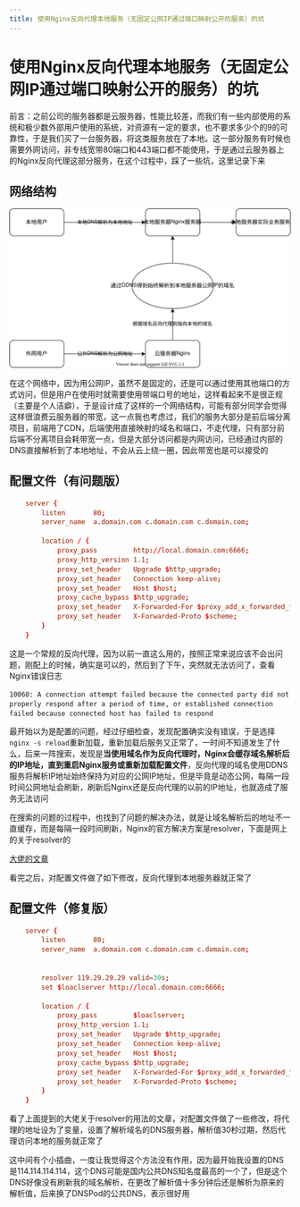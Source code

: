 ```yaml
---
title: 使用Nginx反向代理本地服务（无固定公网IP通过端口映射公开的服务）的坑
---
```


# 使用Nginx反向代理本地服务（无固定公网IP通过端口映射公开的服务）的坑

前言：之前公司的服务器都是云服务器，性能比较差，而我们有一些内部使用的系统和极少数外部用户使用的系统，对资源有一定的要求，也不要求多少个的9的可靠性，于是我们买了一台服务器，将这类服务放在了本地。这一部分服务有时候也需要外网访问，非专线宽带80端口和443端口都不能使用，于是通过云服务器上的Nginx反向代理这部分服务，在这个过程中，踩了一些坑，这里记录下来

## 网络结构

![网络结构](./NetworkStructure.svg)

在这个网络中，因为用公网IP，虽然不是固定的，还是可以通过使用其他端口的方式访问，但是用户在使用时就需要使用带端口号的地址，这样看起来不是很正规（主要是个人洁癖），于是设计成了这样的一个网络结构，可能有部分同学会觉得这样很浪费云服务器的带宽，这一点我也考虑过，我们的服务大部分是前后端分离项目，前端用了CDN，后端使用直接映射的域名和端口，不走代理，只有部分前后端不分离项目会耗带宽一点，但是大部分访问都是内网访问，已经通过内部的DNS直接解析到了本地地址，不会从云上绕一圈，因此带宽也是可以接受的

## 配置文件（有问题版）
```conf
	server {
        listen       80;
        server_name  a.domain.com c.domain.com c.domain.com;

		location / {
			proxy_pass         http://local.domain.com:6666;
			proxy_http_version 1.1;
			proxy_set_header   Upgrade $http_upgrade;
			proxy_set_header   Connection keep-alive;
			proxy_set_header   Host $host;
			proxy_cache_bypass $http_upgrade;
			proxy_set_header   X-Forwarded-For $proxy_add_x_forwarded_for;
			proxy_set_header   X-Forwarded-Proto $scheme;
		}
    }
```
这是一个常规的反向代理，因为以前一直这么用的，按照正常来说应该不会出问题，刚配上的时候，确实是可以的，然后到了下午，突然就无法访问了，查看Nginx错误日志

`10060: A connection attempt failed because the connected party did not properly respond after a period of time, or established connection failed because connected host has failed to respond`

最开始以为是配置的问题，经过仔细检查，发现配置确实没有错误，于是选择`nginx -s reload`重新加载，重新加载后服务又正常了，一时间不知道发生了什么，后来一阵搜索，发现是**当使用域名作为反向代理时，Nginx会缓存域名解析后的IP地址，直到重启Nginx服务或重新加载配置文件**，反向代理的域名使用DDNS服务将解析IP地址始终保持为对应的公网IP地址，但是毕竟是动态公网，每隔一段时间公网地址会刷新，刷新后Nginx还是反向代理的以前的IP地址，也就造成了服务无法访问

在搜索的问题的过程中，也找到了问题的解决办法，就是让域名解析后的地址不一直缓存，而是每隔一段时间刷新，Nginx的官方解决方案是resolver，下面是网上的关于resolver的

[大佬的文章](https://www.jianshu.com/p/5caa48664da5)

看完之后，对配置文件做了如下修改，反向代理到本地服务器就正常了

## 配置文件（修复版）

```conf
	server {
        listen       80;
        server_name  a.domain.com c.domain.com c.domain.com;


		resolver 119.29.29.29 valid=30s;
		set $loaclserver http://local.domain.com:6666;

		location / {
			proxy_pass         $loaclserver;
			proxy_http_version 1.1;
			proxy_set_header   Upgrade $http_upgrade;
			proxy_set_header   Connection keep-alive;
			proxy_set_header   Host $host;
			proxy_cache_bypass $http_upgrade;
			proxy_set_header   X-Forwarded-For $proxy_add_x_forwarded_for;
			proxy_set_header   X-Forwarded-Proto $scheme;
		}
    }
```

看了上面提到的大佬关于resolver的用法的文章，对配置文件做了一些修改，将代理的地址设为了变量，设置了解析域名的DNS服务器，解析值30秒过期，然后代理访问本地的服务就正常了

这中间有个小插曲，一度让我觉得这个方法没有作用，因为最开始我设置的DNS是114.114.114.114，这个DNS可能是国内公共DNS知名度最高的一个了，但是这个DNS好像没有刷新我的域名解析，在更改了解析值十多分钟后还是解析为原来的解析值，后来换了DNSPod的公共DNS，表示很好用